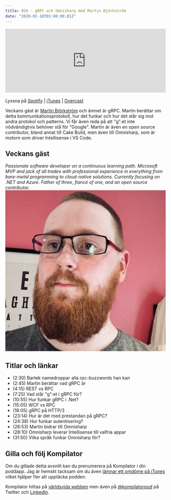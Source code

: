 ```yaml
---
title: 026 - gRPC och Omnisharp med Martin Björkström
date: "2020-02-18T01:00:00.01Z"
---
```


<iframe height="200px" width="100%" frameborder="no" scrolling="no" seamless src="https://player.simplecast.com/489ce754-f0bd-4981-9fc0-8d527acb62ac?dark=false"></iframe>

Lyssna på [Spotify](https://open.spotify.com/show/3yUXDikALYz3dDYhmKaXRs) | [iTunes](https://podcasts.apple.com/se/podcast/kompilator/id1455198510) | [Overcast](https://overcast.fm/itunes1455198510/kompilator)

Veckans gäst är [Martin Björkström](https://twitter.com/mholo65) och ämnet är gRPC. Martin berättar om detta kommunikationsprotokoll, hur det funkar och hur det står sig mot andra protokol och patterns. Vi får även reda på att "g":et inte nödvändigtvis behöver stå för "Google". Martin är även en open source contributor, bland annat till Cake Build, men även till Omnisharp, som är motorn som driver Intellisense i VS Code.

## Veckans gäst
_Passionate software developer on a continuous learning path. Microsoft MVP and jack of all trades with professional experience in everything from bare-metal programming to cloud-native solutions. Currently focusing on .NET and Azure. Father of three, fiancé of one, and an open source contributor._
![Bild på Martin Björkström](./martin-bjorkstrom.png)

## Titlar och länkar
- (2:30) Bartek namedroppar alla rpc-buzzwords han kan
- (2:45) Martin berättar vad gRPC är 
- (4:15) REST vs RPC
- (7:25) Vad står "g":et i gRPC för?
- (10:55) Hur funkar gRPC i .Net?
- (15:05) WCF vs RPC
- (18:05) gRPC på HTTP/3
- (23:14) Hur är det med prestandan på gRPC?
- (24:38) Hur funkar autentisering?
- (26:53) Martin bidrar till Omnisharp
- (28:10) Omnisharp leverar Intellisense till valfria appar
- (31:50) Vilka språk funkar Omnisharp för?

## Gilla och följ Kompilator

Om du gillade detta avsnitt kan du prenumerera på Kompilator i din poddapp. Jag är hemskt tacksam om du även [lämnar ett omdöme på iTunes](https://podcasts.apple.com/se/podcast/kompilator/id1455198510?mt=2) vilket hjälper fler att upptäcka podden.

Kompilator hittas på [världsvida webben](https://kompilator.se) men även på [@kompilatorpod](https://twitter.com/kompilatorpod)  på Twitter och [LinkedIn](https://www.linkedin.com/company/kompilator).